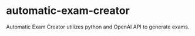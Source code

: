 # automatic-exam-creator

Automatic Exam Creator utilizes python and OpenAI API to generate exams. 

